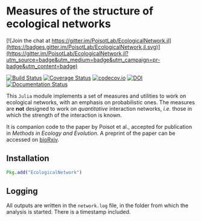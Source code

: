 # Measures of the structure of ecological networks

[![Join the chat at https://gitter.im/PoisotLab/EcologicalNetwork.jl](https://badges.gitter.im/PoisotLab/EcologicalNetwork.jl.svg)](https://gitter.im/PoisotLab/EcologicalNetwork.jl?utm_source=badge&utm_medium=badge&utm_campaign=pr-badge&utm_content=badge)

[![Build Status](https://travis-ci.org/PoisotLab/EcologicalNetwork.jl.svg?branch=master)](https://travis-ci.org/PoisotLab/EcologicalNetwork.jl)
[![Coverage Status](https://coveralls.io/repos/PoisotLab/EcologicalNetwork.jl/badge.svg?branch=master&service=github)](https://coveralls.io/github/PoisotLab/EcologicalNetwork.jl?branch=master)
[![codecov.io](http://codecov.io/github/PoisotLab/EcologicalNetwork.jl/coverage.svg?branch=master)](http://codecov.io/github/PoisotLab/EcologicalNetwork.jl?branch=master)
[![DOI](https://zenodo.org/badge/doi/10.5281/zenodo.16578.svg)](http://dx.doi.org/10.5281/zenodo.16578)
[![Documentation Status](https://readthedocs.org/projects/ecologicalnetworkjl/badge/?version=latest)](https://readthedocs.org/projects/ecologicalnetworkjl/?badge=latest)

This `Julia` module implements a set of measures and utilities to work on
ecological networks, with an emphasis on probabilistic ones. The measures
are **not** designed to work on *quantitative* interaction networks,
*i.e.* those in which the strength of the interaction is known.

It is companion code to the paper by Poisot et al., accepted for publication in
*Methods in Ecology and Evolution*. A preprint of the paper can be accessed on
[bioRxiv][brxpaper].

[brxpaper]: http://biorxiv.org/content/early/2015/03/13/016485

## Installation

``` julia
Pkg.add("EcologicalNetwork")
```

## Logging

All outputs are written in the `network.log` file, in the folder from which the
analysis is started. There is a timestamp included.
